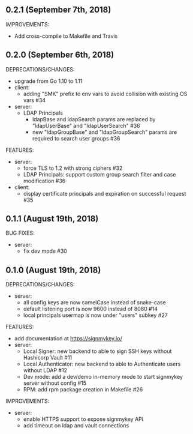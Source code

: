 ## 0.2.1 (September 7th, 2018)

IMPROVEMENTS:
  * Add cross-compile to Makefile and Travis

## 0.2.0 (September 6th, 2018)

DEPRECATIONS/CHANGES:
  * upgrade from Go 1.10 to 1.11
  * client:
    * adding "SMK" prefix to env vars to avoid collision with existing OS vars #34
  * server:
    * LDAP Principals
      * ldapBase and ldapSearch params are replaced by "ldapUserBase" and "ldapUserSearch" #36
      * new "ldapGroupBase" and "ldapGroupSearch" params are required to search user groups #36

FEATURES:
  * server:
    * force TLS to 1.2 with strong ciphers #32
    * LDAP Principals: support custom group search filter and case modification #36
  * client:
    * display certificate principals and expiration on successful request #35

## 0.1.1 (August 19th, 2018)

BUG FIXES:
  * server:
    * fix dev mode #30

## 0.1.0 (August 19th, 2018)

DEPRECATIONS/CHANGES:
  * server:
    * all config keys are now camelCase instead of snake-case
    * default listening port is now 9600 instead of 8080 #14
    * local principals usermap is now under "users" subkey #27

FEATURES:
  * add documentation at https://signmykey.io/
  * server:
    * Local Signer: new backend to able to sign SSH keys without Hashicorp Vault #11
    * Local Authenticator: new backend to able to Authenticate users without LDAP #12
    * Dev mode: add a dev/demo in-memory mode to start signmykey server without config #15
    * RPM: add rpm package creation in Makefile #26

IMPROVEMENTS:
  * server:
    * enable HTTPS support to expose signmykey API
    * add timeout on ldap and vault connections
